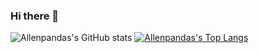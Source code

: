 ### Hi there 👋

<!--
**Allenpandas/Allenpandas** is a ✨ _special_ ✨ repository because its `README.md` (this file) appears on your GitHub profile.

Here are some ideas to get you started:

- 🔭 I’m currently working on ...
- 🌱 I’m currently learning ...
- 👯 I’m looking to collaborate on ...
- 🤔 I’m looking for help with ...
- 💬 Ask me about ...
- 📫 How to reach me: ...
- 😄 Pronouns: ...
- ⚡ Fun fact: ...
-->


![Allenpandas's GitHub stats](https://github-readme-stats.vercel.app/api?username=Allenpandas&show_icons=true&theme=radical)
[![Allenpandas's Top Langs](https://github-readme-stats.vercel.app/api/top-langs/?username=Allenpandas)](https://github.com/Allenpandas/github-readme-stats)
